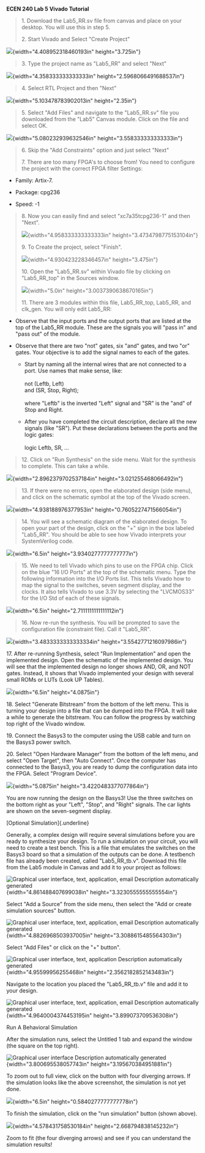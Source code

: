 **ECEN 240 Lab 5 Vivado Tutorial**

> 1\. Download the Lab5\_RR.sv file from canvas and place on your
> desktop. You will use this in step 5.
>
> 2\. Start Vivado and Select "Create Project"

![](media/image1.png){width="4.408952318460193in" height="3.725in"}

> 3\. Type the project name as "Lab5\_RR" and select "Next"

![](media/image2.png){width="4.358333333333333in"
height="2.5968066491688537in"}

> 4\. Select RTL Project and then "Next"

![](media/image3.png){width="5.103478783902013in" height="2.35in"}

> 5\. Select "Add Files" and navigate to the "Lab5\_RR.sv" file you
> downloaded from the "Lab5" Canvas module. Click on the file and select
> OK.

![](media/image4.png){width="5.080232939632546in"
height="3.558333333333333in"}

> 6\. Skip the "Add Constraints" option and just select "Next"
>
> 7\. There are too many FPGA's to choose from! You need to configure
> the project with the correct FPGA filter Settings:

-   Family: Artix-7.

-   Package: cpg236

-   Speed: -1

> 8\. Now you can easily find and select "xc7a35tcpg236-1" and then
> "Next".
>
> ![](media/image5.png){width="4.958333333333333in"
> height="3.4734798775153104in"}
>
> 9\. To Create the project, select "Finish".
>
> ![](media/image6.png){width="4.930423228346457in" height="3.475in"}
>
> 10\. Open the "Lab5\_RR.sv" within Vivado file by clicking on
> "Lab5\_RR\_top" in the Sources window.
>
> ![](media/image7.png){width="5.0in" height="3.0037390638670165in"}
>
> 11\. There are 3 modules within this file, Lab5\_RR\_top, Lab5\_RR,
> and clk\_gen. You will only edit Lab5\_RR:

-   Observe that the input ports and the output ports that are listed at
    the top of the Lab5\_RR module. These are the signals you will "pass
    in" and "pass out" of the module.

-   Observe that there are two "not" gates, six "and" gates, and two
    "or" gates. Your objective is to add the signal names to each of the
    gates.

    -   Start by naming all the internal wires that are not connected to
        a port. Use names that make sense, like:\
        \
        not (Leftb, Left)\
        and (SR, Stop, Right);\
        \
        where "Leftb" is the inverted "Left" signal and "SR" is the
        "and" of Stop and Right.

    -   After you have completed the circuit description, declare all
        the new signals (like "SR"). Put these declarations between the
        ports and the logic gates:\
        \
        logic Leftb, SR, ...

> 12\. Click on "Run Synthesis" on the side menu. Wait for the synthesis
> to complete. This can take a while.

![](media/image8.png){width="2.8962379702537184in"
height="3.021255468066492in"}

> 13\. If there were no errors, open the elaborated design (side menu),
> and click on the schematic symbol at the top of the Vivado screen.

![](media/image9.png){width="4.938188976377953in"
height="0.7605227471566054in"}

> 14\. You will see a schematic diagram of the elaborated design. To
> open your part of the design, click on the "+" sign in the box labeled
> "Lab5\_RR". You should be able to see how Vivado interprets your
> SystemVerilog code.

![](media/image10.png){width="6.5in" height="3.9340277777777777in"}

> 15\. We need to tell Vivado which pins to use on the FPGA chip. Click
> on the blue "16 I/O Ports" at the top of the schematic menu. Type the
> following information into the I/O Ports list. This tells Vivado how
> to map the signal to the switches, seven segment display, and the
> clocks. It also tells Vivado to use 3.3V by selecting the "LVCMOS33"
> for the I/O Std of each of these signals.

![](media/image11.png){width="6.5in" height="2.7111111111111112in"}

> 16\. Now re-run the synthesis. You will be prompted to save the
> configuration file (constraint file). Call it "Lab5\_RR".

![](media/image12.png){width="3.4833333333333334in"
height="3.5542771216097986in"}

17\. After re-running Synthesis, select "Run Implementation" and open
the implemented design. Open the schematic of the implemented design.
You will see that the implemented design no longer shows AND, OR, and
NOT gates. Instead, it shows that Vivado implemented your design with
several small ROMs or LUTs (Look UP Tables).

![](media/image13.png){width="6.5in" height="4.0875in"}

18\. Select "Generate Bitstream" from the bottom of the left menu. This
is turning your design into a file that can be dumped into the FPGA. It
will take a while to generate the bitstream. You can follow the progress
by watching top right of the Vivado window.

19\. Connect the Basys3 to the computer using the USB cable and turn on
the Basys3 power switch.

20\. Select "Open Hardware Manager" from the bottom of the left menu,
and select "Open Target", then "Auto Connect". Once the computer has
connected to the Basys3, you are ready to dump the configuration data
into the FPGA. Select "Program Device".

![](media/image14.png){width="5.0875in" height="3.4220483377077864in"}

You are now running the design on the Basys3! Use the three switches on
the bottom right as your "Left", "Stop", and "Right" signals. The car
lights are shown on the seven-segment display.

[Optional Simulation]{.underline}

Generally, a complex design will require several simulations before you
are ready to synthesize your design. To run a simulation on your
circuit, you will need to create a test bench. This is a file that
emulates the switches on the Basys3 board so that a simulation of the
outputs can be done. A testbench file has already been created, called
"Lab5\_RR\_tb.v". Download this file from the Lab5 module in Canvas and
add it to your project as follows:

![Graphical user interface, text, application, email Description
automatically generated](media/image15.png){width="4.861488407699038in"
height="3.3230555555555554in"}

Select "Add a Source" from the side menu, then select the "Add or create
simulation sources" button.

![Graphical user interface, text, application, email Description
automatically generated](media/image16.png){width="4.8826968503937005in"
height="3.3088615485564303in"}

Select "Add Files" or click on the "+" button".

![Graphical user interface, text, application Description automatically
generated](media/image17.png){width="4.95599956255468in"
height="2.3562182852143483in"}

Navigate to the location you placed the "Lab5\_RR\_tb.v" file and add it
to your design.

![Graphical user interface, text, application, email Description
automatically generated](media/image18.png){width="4.9640004374453195in"
height="3.899073709536308in"}

Run A Behavioral Simulation

After the simulation runs, select the Untitled 1 tab and expand the
window (the square on the top right).

![Graphical user interface Description automatically
generated](media/image19.png){width="3.800695538057743in"
height="3.195670384951881in"}

To zoom out to full view, click on the button with four diverging
arrows. If the simulation looks like the above screenshot, the
simulation is not yet done.

![](media/image20.png){width="6.5in" height="0.5840277777777778in"}

To finish the simulation, click on the "run simulation" button (shown
above).

![](media/image21.png){width="4.578431758530184in"
height="2.668794838145232in"}

Zoom to fit (the four diverging arrows) and see if you can understand
the simulation results!
